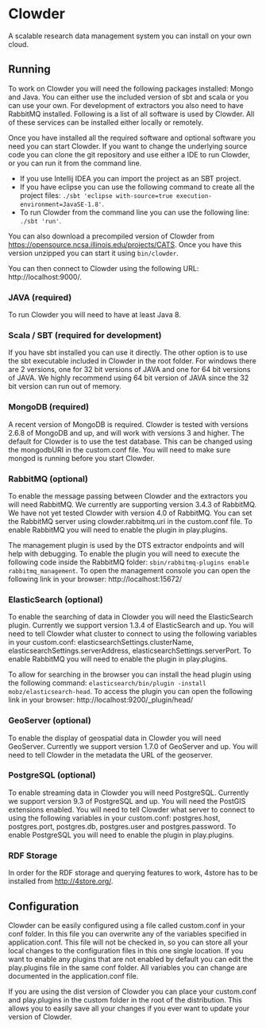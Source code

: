 # Clowder

A scalable research data management system you can install on your own cloud.

## Running

To work on Clowder you will need the following packages installed: Mongo and Java. You can either use the included
version of sbt and scala or you can use your own. For development of extractors you also need to have RabbitMQ
installed. Following is a list of all software is used by Clowder. All of these services can be installed either
locally or remotely.

Once you have installed all the required software and optional software you need you can start Clowder. If you want
to change the underlying source code you can clone the git repository and use either a IDE to run Clowder, or you can
run it from the command line.

- If you use Intellij IDEA you can import the project as an SBT project.
- If you have eclipse  you can use the following command to create all the project files:
  `./sbt 'eclipse with-source=true execution-environment=JavaSE-1.8'`.
- To run Clowder from the command line you can use the following line: `./sbt 'run'`.
 
You can also download a precompiled version of Clowder from https://opensource.ncsa.illinois.edu/projects/CATS. Once
you have this version unzipped you can start it using `bin/clowder`.

You can then connect to Clowder using the following URL: http://localhost:9000/.
  
### JAVA (required)

To run Clowder you will need to have at least Java 8.

### Scala / SBT (required for development)

If you have sbt installed you can use it directly. The other option is to use the sbt executable included in Clowder
in the root folder. For windows there are 2 versions, one for 32 bit versions of JAVA and one for 64 bit versions of
JAVA. We highly recommend using 64 bit version of JAVA since the 32 bit version can run out of memory.

### MongoDB (required)

A recent version of MongoDB is required. Clowder is tested with versions 2.6.8 of MongoDB and up, and will work with
versions 3 and higher. The default for Clowder is to use the test database. This can be changed using the mongodbURI
in the custom.conf file. You will need to make sure mongod is running before you start Clowder.

### RabbitMQ (optional)

To enable the message passing between Clowder and the extractors you will need RabbitMQ. We currently are supporting
version 3.4.3 of RabbitMQ. We have not yet tested Clowder with version 4.0 of RabbitMQ. You can set the RabbitMQ
server using clowder.rabbitmq.uri in the custom.conf file. To enable RabbitMQ you will need to enable the plugin in
play.plugins.

The management plugin is used by the DTS extractor endpoints and will help with debugging. To enable the plugin you
will need to execute the following code inside the RabbitMQ folder: `sbin/rabbitmq-plugins enable rabbitmq_management`.
To open the management console you can open the following link in your browser: http://localhost:15672/

### ElasticSearch (optional)

To enable the searching of data in Clowder you will need the ElasticSearch plugin. Currently we support version 1.3.4
of ElasticSearch and up. You will need to tell Clowder what cluster to connect to using the following variables in
your custom.conf: elasticsearchSettings.clusterName, elasticsearchSettings.serverAddress,
elasticsearchSettings.serverPort. To enable RabbitMQ you will need to enable the plugin in play.plugins.

To allow for searching in the browser you can install the head plugin using the following command:
`elasticsearch/bin/plugin -install mobz/elasticsearch-head`. To access the plugin you can open the following link in
your browser: http://localhost:9200/_plugin/head/

### GeoServer (optional)

To enable the display of geospatial data in Clowder you will need GeoServer. Currently we support version 1.7.0
of GeoServer and up. You will need to tell Clowder in the metadata the URL of the geoserver.

### PostgreSQL (optional)

To enable streaming data in Clowder you will need PostgreSQL. Currently we support version 9.3 of PostgreSQL and up.
You will need the PostGIS extensions enabled. You will need to tell Clowder what server to connect to using the
following variables in your custom.conf: postgres.host, postgres.port, postgres.db, postgres.user and postgres.password.
To enable PostgreSQL you will need to enable the plugin in play.plugins.

### RDF Storage

In order for the RDF storage and querying features to work, 4store has to be installed from http://4store.org/.

## Configuration

Clowder can be easily configured using a file called custom.conf in your conf folder. In this file you can overwrite
any of the variables specified in application.conf. This file will not be checked in, so you can store all your local
changes to the configuration files in this one single location. If you want to enable any plugins that are not
enabled by default you can edit the play.plugins file in the same conf folder. All variables you can change are
documented in the application.conf file.

If you are using the dist version of Clowder you can place your custom.conf and play.plugins in the custom folder in
the root of the distribution. This allows you to easily save all your changes if you ever want to update your version
of Clowder.
